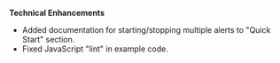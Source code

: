**Technical Enhancements**

* Added documentation for starting/stopping multiple alerts to "Quick Start" section.
* Fixed JavaScript "lint" in example code.